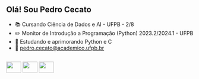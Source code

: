 ## Olá! Sou Pedro Cecato
- 📚 Cursando Ciência de Dados e AI - UFPB - 2/8
- ✏️ Monitor de Introdução a Programação (Python) 2023.2/2024.1 - UFPB
- 🧠 Estudando e aprimorando Python e C
- 📩 pedro.cecato@academico.ufpb.br
##
<div>
  <img align='center' height='30' width='40' src="https://cdn.jsdelivr.net/gh/devicons/devicon@latest/icons/python/python-original.svg" />
  <img align='center' height='30' width='40' src="https://cdn.jsdelivr.net/gh/devicons/devicon@latest/icons/c/c-plain.svg" />
  <img align='center' height='30' width='40' src="https://cdn.jsdelivr.net/gh/devicons/devicon@latest/icons/jupyter/jupyter-original.svg" />
<div>

